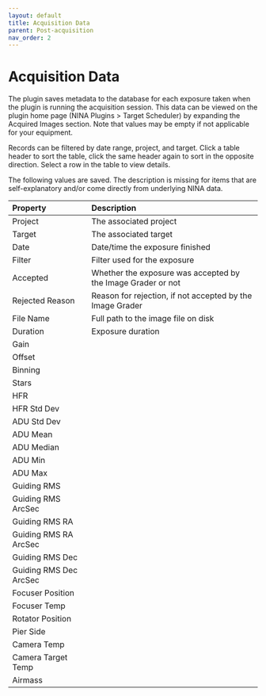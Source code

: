 ```yaml
---
layout: default
title: Acquisition Data
parent: Post-acquisition
nav_order: 2
---
```


# Acquisition Data

The plugin saves metadata to the database for each exposure taken when the plugin is running the acquisition session.  This data can be viewed on the plugin home page (NINA Plugins > Target Scheduler) by expanding the Acquired Images section.  Note that values may be empty if not applicable for your equipment.

Records can be filtered by date range, project, and target.  Click a table header to sort the table, click the same header again to sort in the opposite direction.  Select a row in the table to view details.  

The following values are saved.  The description is missing for items that are self-explanatory and/or come directly from underlying NINA data.

|Property|Description|
|:--|:--|
|Project|The associated project|
|Target|The associated target|
|Date|Date/time the exposure finished|
|Filter|Filter used for the exposure|
|Accepted|Whether the exposure was accepted by the Image Grader or not|
|Rejected Reason|Reason for rejection, if not accepted by the Image Grader|
|File Name|Full path to the image file on disk|
|Duration|Exposure duration|
|Gain||
|Offset||
|Binning||
|Stars||
|HFR||
|HFR Std Dev||
|ADU Std Dev||
|ADU Mean||
|ADU Median||
|ADU Min||
|ADU Max||
|Guiding RMS||
|Guiding RMS ArcSec||
|Guiding RMS RA||
|Guiding RMS RA ArcSec||
|Guiding RMS Dec||
|Guiding RMS Dec ArcSec||
|Focuser Position||
|Focuser Temp||
|Rotator Position||
|Pier Side||
|Camera Temp||
|Camera Target Temp||
|Airmass||

